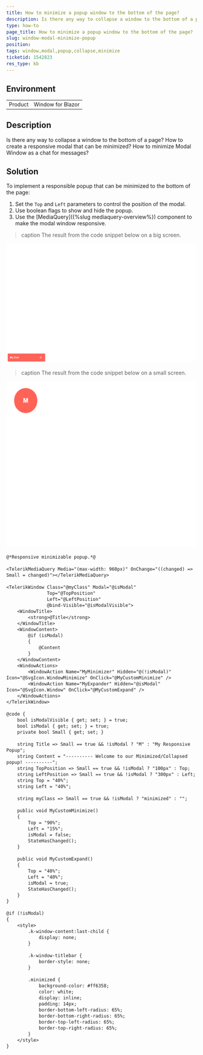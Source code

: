 ```yaml
---
title: How to minimize a popup window to the bottom of the page?
description: Is there any way to collapse a window to the bottom of a page and how to create a responsive modal that can be minimized?
type: how-to
page_title: How to minimize a popup window to the bottom of the page?
slug: window-modal-minimize-popup
position: 
tags: window,modal,popup,collapse,minimize
ticketid: 1542823
res_type: kb
---
```


## Environment
<table>
	<tbody>
		<tr>
			<td>Product</td>
			<td>Window for Blazor</td>
		</tr>
	</tbody>
</table>


## Description
Is there any way to collapse a window to the bottom of a page? How to create a responsive modal that can be minimized? How to minimize Modal Window as a chat for messages?

## Solution
To implement a responsible popup that can be minimized to the bottom of the page:

1. Set the `Top` and `Left` parameters to control the position of the modal.
2. Use boolean flags to show and hide the popup.
3. Use the [MediaQuery]({%slug mediaquery-overview%}) component to make the modal window responsive.

>caption The result from the code snippet below on a big screen.

![Blazor Window Big Screen](images/window-big-screen.gif)

>caption The result from the code snippet below on a small screen.

![Blazor Window Small Screen](images/window-small-screen.gif)

````Razor
@*Responsive minimizable popup.*@

<TelerikMediaQuery Media="(max-width: 960px)" OnChange="((changed) => Small = changed)"></TelerikMediaQuery>

<TelerikWindow Class="@myClass" Modal="@isModal"
               Top="@TopPosition"
               Left="@LeftPosition" 
               @bind-Visible="@isModalVisible">
    <WindowTitle>
        <strong>@Title</strong>
    </WindowTitle>
    <WindowContent>
        @if (isModal)
        {
            @Content
        }
    </WindowContent>
    <WindowActions>
        <WindowAction Name="MyMinimizer" Hidden="@(!isModal)" Icon="@SvgIcon.WindowMinimize" OnClick="@MyCustomMinimize" />
        <WindowAction Name="MyExpander" Hidden="@isModal" Icon="@SvgIcon.Window" OnClick="@MyCustomExpand" />
    </WindowActions>
</TelerikWindow>

@code {
    bool isModalVisible { get; set; } = true;
    bool isModal { get; set; } = true;
    private bool Small { get; set; }

    string Title => Small == true && !isModal ? "M" : "My Responsive Popup";
    string Content = "---------- Welcome to our Minimized/Collapsed popup! ----------";
    string TopPosition => Small == true && !isModal ? "100px" : Top;
    string LeftPosition => Small == true && !isModal ? "300px" : Left;
    string Top = "40%";
    string Left = "40%";

    string myClass => Small == true && !isModal ? "minimized" : "";

    public void MyCustomMinimize()
    {
        Top = "90%";
        Left = "15%";
        isModal = false;
        StateHasChanged();
    }

    public void MyCustomExpand()
    {
        Top = "40%";
        Left = "40%";
        isModal = true;
        StateHasChanged();
    }
}

@if (!isModal)
{
    <style>
        .k-window-content:last-child {
            display: none;
        }

        .k-window-titlebar {
            border-style: none;
        }

        .minimized {
            background-color: #ff6358;
            color: white;
            display: inline;
            padding: 14px;
            border-bottom-left-radius: 65%;
            border-bottom-right-radius: 65%;
            border-top-left-radius: 65%;
            border-top-right-radius: 65%;
        }
    </style>
}
````
